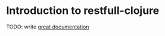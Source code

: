 # Introduction to restfull-clojure

TODO: write [great documentation](http://jacobian.org/writing/what-to-write/)
